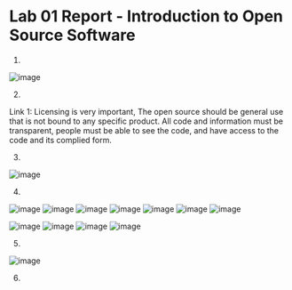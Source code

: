# Lab 01 Report - Introduction to Open Source Software

1)
![image](https://user-images.githubusercontent.com/75342856/149560635-21942a3d-7b83-4349-b755-6ce1c1ab25dd.png)

2)
Link 1: Licensing is very important, The open source should be general use that is not bound to any specific product. All code and information must be transparent, people must be able to see the code, and have access to the code and its complied form.

3)
![image](https://user-images.githubusercontent.com/75342856/149566351-f248c1b7-61fc-4833-a382-d2e6433f73ad.png)

4)
![image](https://user-images.githubusercontent.com/75342856/149587335-8cab0c06-5484-480b-aee0-7256a931e3ae.png)
![image](https://user-images.githubusercontent.com/75342856/149587410-609d89c3-0b8c-4eeb-b02d-e60409d284e8.png)
![image](https://user-images.githubusercontent.com/75342856/149587542-91fd43c1-c2cf-496a-9435-187a0617bf13.png)
![image](https://user-images.githubusercontent.com/75342856/149587643-2d8cf99e-c20f-4236-b1e6-75c032b6da30.png)
![image](https://user-images.githubusercontent.com/75342856/149587800-62e88241-0372-48dc-aa61-8f388ef42be9.png)
![image](https://user-images.githubusercontent.com/75342856/149587893-50da16e2-4d96-4577-a2a4-b90e93289610.png)
![image](https://user-images.githubusercontent.com/75342856/149588092-57ca76ed-c69e-4adc-a823-7b1e1382ae69.png)

![image](https://user-images.githubusercontent.com/75342856/149586396-9bc8ad40-4a6a-4439-b244-ade59f76db32.png)
![image](https://user-images.githubusercontent.com/75342856/149586727-8b821ea7-a6e7-410c-a4ab-696f3db598c9.png)
![image](https://user-images.githubusercontent.com/75342856/149586903-5db5cfc9-8767-421e-8391-22d621a08075.png)
![image](https://user-images.githubusercontent.com/75342856/149587031-e0aa3643-3ac3-44ed-a7c1-a640c7bf103b.png)

5)
![image](https://user-images.githubusercontent.com/75342856/149631563-08b7bc2d-477d-4c0a-8fe9-509f2c89b8fb.png)

6)
